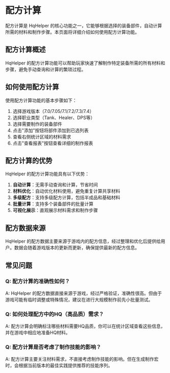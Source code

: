 # 配方计算

配方计算是 HqHelper 的核心功能之一，它能够根据选择的装备部件，自动计算所需的材料和制作步骤。本页面将详细介绍如何使用配方计算功能。

## 配方计算概述

HqHelper 的配方计算功能可以帮助玩家快速了解制作特定装备所需的所有材料和步骤，避免手动查询和计算的繁琐过程。

## 如何使用配方计算

使用配方计算功能的基本步骤如下：

1. 选择游戏版本（7.0/7.05/7.1/7.2/7.3/7.4）
2. 选择职业类型（Tank、Healer、DPS等）
3. 选择需要制作的装备部件
4. 点击"添加"按钮将部件添加到已选列表
5. 查看右侧统计区域的材料需求
6. 点击"查看报表"按钮查看详细的制作报表

## 配方计算的优势

HqHelper 的配方计算功能具有以下优势：

1. **自动计算**：无需手动查询和计算，节省时间
2. **材料优化**：自动优化材料使用，避免重复计算共享材料
3. **多级配方**：支持多级配方计算，包括半成品和基础材料
4. **批量计算**：支持多个装备部件的批量计算
5. **可视化展示**：直观展示材料需求和制作步骤

## 配方数据来源

HqHelper 的配方数据主要来源于游戏内的配方信息，经过整理和优化后提供给用户。数据会随着游戏版本的更新而更新，确保提供最新的配方信息。

## 常见问题

### Q: 配方计算的准确性如何？

A: HqHelper 的配方数据直接来源于游戏，经过严格验证，准确性很高。但由于游戏可能有临时调整或特殊情况，建议在进行大规模制作前先小批量测试。

### Q: 如何处理配方中的HQ（高品质）需求？

A: 配方计算会明确标注哪些材料需要HQ品质，你可以在统计区域查看这些信息，并在游戏中相应地准备HQ材料。

### Q: 配方计算是否考虑了制作技能的影响？

A: 配方计算主要关注材料需求，不直接考虑制作技能的影响。但在生成制作宏时，会根据当前版本的最佳实践提供推荐的技能序列。

